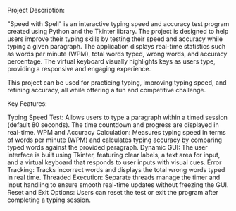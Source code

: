 Project Description:

"Speed with Spell" is an interactive typing speed and accuracy test program created using Python and the Tkinter library. The project is designed to help users improve their typing skills by testing their speed and accuracy while typing a given paragraph. The application displays real-time statistics such as words per minute (WPM), total words typed, wrong words, and accuracy percentage. The virtual keyboard visually highlights keys as users type, providing a responsive and engaging experience.

This project can be used for practicing typing, improving typing speed, and refining accuracy, all while offering a fun and competitive challenge.

Key Features:

Typing Speed Test: Allows users to type a paragraph within a timed session (default 80 seconds). The time countdown and progress are displayed in real-time.
WPM and Accuracy Calculation: Measures typing speed in terms of words per minute (WPM) and calculates typing accuracy by comparing typed words against the provided paragraph.
Dynamic GUI: The user interface is built using Tkinter, featuring clear labels, a text area for input, and a virtual keyboard that responds to user inputs with visual cues.
Error Tracking: Tracks incorrect words and displays the total wrong words typed in real time.
Threaded Execution: Separate threads manage the timer and input handling to ensure smooth real-time updates without freezing the GUI.
Reset and Exit Options: Users can reset the test or exit the program after completing a typing session.
